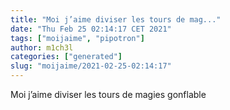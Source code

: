 ```yaml
---
title: "Moi j’aime diviser les tours de mag..."
date: "Thu Feb 25 02:14:17 CET 2021"
tags: ["moijaime", "pipotron"]
author: m1ch3l
categories: ["generated"]
slug: "moijaime/2021-02-25-02:14:17"
---
```


Moi j’aime diviser les tours de magies gonflable
